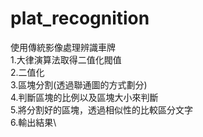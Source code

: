 # plat_recognition
使用傳統影像處理辨識車牌\
1.大律演算法取得二值化閥值\
2.二值化\
3.區塊分割(透過聯通圖的方式劃分)\
4.判斷區塊的比例以及區塊大小來判斷\
5.將分割好的區塊，透過相似性的比較區分文字\
6.輸出結果\
